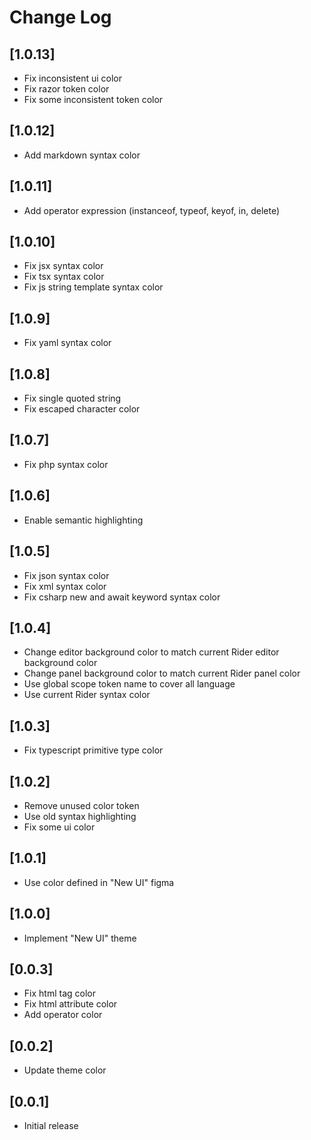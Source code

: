 # Change Log

## [1.0.13]

- Fix inconsistent ui color
- Fix razor token color
- Fix some inconsistent token color

## [1.0.12]

- Add markdown syntax color

## [1.0.11]

- Add operator expression (instanceof, typeof, keyof, in, delete)

## [1.0.10]

- Fix jsx syntax color
- Fix tsx syntax color
- Fix js string template syntax color

## [1.0.9]

- Fix yaml syntax color

## [1.0.8]

- Fix single quoted string
- Fix escaped character color

## [1.0.7]

- Fix php syntax color

## [1.0.6]

- Enable semantic highlighting

## [1.0.5]

- Fix json syntax color
- Fix xml syntax color
- Fix csharp new and await keyword syntax color

## [1.0.4]

- Change editor background color to match current Rider editor background color
- Change panel background color to match current Rider panel color
- Use global scope token name to cover all language
- Use current Rider syntax color

## [1.0.3]

- Fix typescript primitive type color

## [1.0.2]

- Remove unused color token
- Use old syntax highlighting
- Fix some ui color

## [1.0.1]

- Use color defined in "New UI" figma

## [1.0.0]

- Implement "New UI" theme

## [0.0.3]

- Fix html tag color
- Fix html attribute color
- Add operator color

## [0.0.2]

- Update theme color

## [0.0.1]

- Initial release
